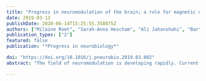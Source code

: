 ```yaml
---
title: "Progress in neuromodulation of the brain; a role for magnetic nanoparticles?"
date: 2019-03-13
publishDate: 2020-06-14T15:25:55.358075Z
authors: ["Milaine Roet", "Sarah-Anna Hescham", "Ali Jahanshahi", "Bart PF Rutten", "Polina Anikeeva", "Yasin Temel"]
publication_types: ["2"]
featured: false
publication: "*Progress in neurobiology*"

doi: "https://doi.org/10.1016/j.pneurobio.2019.03.002"
abstract: "The field of neuromodulation is developing rapidly. Current techniques, however, are still limited as they i) either depend on permanent implants, ii) require invasive procedures, iii) are not cell-type specific, iv) involve slow pharmacokinetics or v) have a restricted penetration depth making it difficult to stimulate regions deep within the brain. Refinements into the different fields of neuromodulation are thus needed. In this review, we will provide background information on the different techniques of neuromodulation discussing their latest refinements and future potentials including the implementation of nanoparticles (NPs). In particular we will highlight the usage of magnetic nanoparticles (MNPs) as transducers in advanced neuromodulation. When exposed to an alternating magnetic field (AMF), certain MNPs can generate heat through hysteresis. This MNP heating has been promising in the field of cancer therapy and has recently been introduced as a method for remote and wireless neuromodulation. This indicates that MNPs may aid in the exploration of brain functions via neuromodulation and may eventually be applied for treatment of neuropsychiatric disorders. We will address the materials chemistry of MNPs, their biomedical applications, their delivery into the brain, their mechanisms of stimulation with emphasis on MNP heating and their remote control in living tissue. The final section compares and discusses the parameters used for MNP heating in brain cancer treatment and neuromodulation. Concluding, using MNPs for nanomaterial-mediated neuromodulation seem promising in a variety of techniques and could be applied for different neuropsychiatric disorders when more extensively investigated."

---
```


